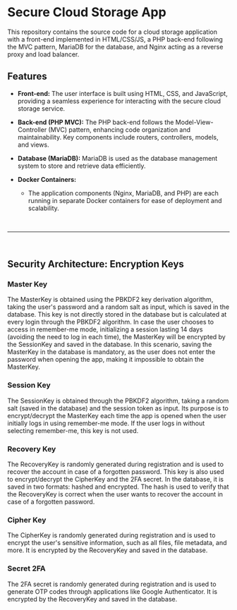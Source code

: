 # Secure Cloud Storage App

This repository contains the source code for a cloud storage application with a front-end implemented in HTML/CSS/JS, a PHP back-end following the MVC pattern, MariaDB for the database, and Nginx acting as a reverse proxy and load balancer.

## Features

- **Front-end:** The user interface is built using HTML, CSS, and JavaScript, providing a seamless experience for interacting with the secure cloud storage service.

- **Back-end (PHP MVC):** The PHP back-end follows the Model-View-Controller (MVC) pattern, enhancing code organization and maintainability. Key components include routers, controllers, models, and views.

- **Database (MariaDB):** MariaDB is used as the database management system to store and retrieve data efficiently.

- **Docker Containers:**
    - The application components (Nginx, MariaDB, and PHP) are each running in separate Docker containers for ease of deployment and scalability.

<br />
<hr>
<br />

## Security Architecture: Encryption Keys

### Master Key

The MasterKey is obtained using the PBKDF2 key derivation algorithm, taking the user's password and a random salt as input, which is saved in the database. 
This key is not directly stored in the database but is calculated at every login through the PBKDF2 algorithm. In case the user chooses to access in 
remember-me mode, initializing a session lasting 14 days (avoiding the need to log in each time), the MasterKey will be encrypted by the SessionKey and 
saved in the database. In this scenario, saving the MasterKey in the database is mandatory, as the user does not enter the password when opening the app, 
making it impossible to obtain the MasterKey.

### Session Key

The SessionKey is obtained through the PBKDF2 algorithm, taking a random salt (saved in the database) and the session token as input. Its purpose is to 
encrypt/decrypt the MasterKey each time the app is opened when the user initially logs in using remember-me mode. If the user logs in without selecting 
remember-me, this key is not used.

### Recovery Key

The RecoveryKey is randomly generated during registration and is used to recover the account in case of a forgotten password. This key is also used to 
encrypt/decrypt the CipherKey and the 2FA secret. In the database, it is saved in two formats: hashed and encrypted. The hash is used to verify that 
the RecoveryKey is correct when the user wants to recover the account in case of a forgotten password.

### Cipher Key

The CipherKey is randomly generated during registration and is used to encrypt the user's sensitive information, such as all files, file metadata, 
and more. It is encrypted by the RecoveryKey and saved in the database.

### Secret 2FA

The 2FA secret is randomly generated during registration and is used to generate OTP codes through applications like Google Authenticator. It is encrypted 
by the RecoveryKey and saved in the database.

    

